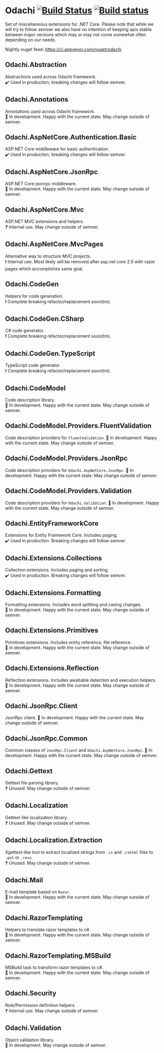 ﻿# Odachi [![Build Status](https://travis-ci.org/Kukkimonsuta/Odachi.svg?branch=master)](https://travis-ci.org/Kukkimonsuta/Odachi) [![Build status](https://ci.appveyor.com/api/projects/status/spbrm8id15t27y08/branch/master?svg=true)](https://ci.appveyor.com/project/Kukkimonsuta/odachi/branch/master)

Set of miscellaneous extensions for .NET Core. Please note that while we will try to follow semver we also have no intention of keeping apis stable between major versions which may or may not come somewhat often depending on our needs.

Nightly nuget feed: https://ci.appveyor.com/nuget/odachi

## Odachi.Abstraction 

Abstractions used across Odachi framework.<br />
✔️ Used in production, breaking changes will follow semver.

## Odachi.Annotations 

Annotations used across Odachi framework.<br />
🚧 In development. Happy with the current state. May change outside of semver.

## Odachi.AspNetCore.Authentication.Basic 

ASP.NET Core middleware for basic authentication.<br />
✔️ Used in production, breaking changes will follow semver.

## Odachi.AspNetCore.JsonRpc 

ASP.NET Core jsonrpc middleware.<br />
🚧 In development. Happy with the current state. May change outside of semver.

## Odachi.AspNetCore.Mvc

ASP.NET MVC extensions and helpers.<br />
❓ Internal use. May change outside of semver.

## Odachi.AspNetCore.MvcPages

Alternative way to structure MVC projects.<br />
❗ Internal use. Most likely will be removed after asp.net core 2.0 with razor pages which accomplishes same goal.

## Odachi.CodeGen

Helpers for code generation.<br />
❗ Complete breaking refactor/replacement soon(tm).

## Odachi.CodeGen.CSharp

C# code generator.<br />
❗ Complete breaking refactor/replacement soon(tm).

## Odachi.CodeGen.TypeScript

TypeScript code generator.<br />
❗ Complete breaking refactor/replacement soon(tm).

## Odachi.CodeModel

Code description library.<br />
🚧 In development. Happy with the current state. May change outside of semver.

## Odachi.CodeModel.Providers.FluentValidation

Code description providers for `FluentValidation`.
🚧 In development. Happy with the current state. May change outside of semver.

## Odachi.CodeModel.Providers.JsonRpc

Code description providers for `Odachi.AspNetCore.JsonRpc`.
🚧 In development. Happy with the current state. May change outside of semver.

## Odachi.CodeModel.Providers.Validation

Code description providers for `Odachi.Validation`.
🚧 In development. Happy with the current state. May change outside of semver.

## Odachi.EntityFrameworkCore

Extensions for Entity Framework Core. Includes paging.<br />
✔️ Used in production. Breaking changes will follow semver.

## Odachi.Extensions.Collections

Collection extensions. Includes paging and sorting.<br />
✔️ Used in production. Breaking changes will follow semver.

## Odachi.Extensions.Formatting

Formatting extensions. Includes word splitting and casing changes.<br />
🚧 In development. Happy with the current state. May change outside of semver.

## Odachi.Extensions.Primitives

Primitives extensions. Includes entity reference, file reference.<br />
🚧 In development. Happy with the current state. May change outside of semver.

## Odachi.Extensions.Reflection

Reflection extensions. Includes awaitable detection and execution helpers.<br />
🚧 In development. Happy with the current state. May change outside of semver.

## Odachi.JsonRpc.Client

JsonRpc client.
🚧 In development. Happy with the current state. May change outside of semver.

## Odachi.JsonRpc.Common

Common classes of `JsonRpc.Client` and `Odachi.AspNetCore.JsonRpc`.
🚧 In development. Happy with the current state. May change outside of semver.

## Odachi.Gettext

Gettext file parsing library.<br />
❓ Unused. May change outside of semver.

## Odachi.Localization

Gettext-like localization library.<br />
❓ Unused. May change outside of semver.

## Odachi.Localization.Extraction

Xgettext-like tool to extract localized strings from `.cs` and `.cshtml` files to `.pot` or `.resx`.<br />
❓ Unused. May change outside of semver.

## Odachi.Mail

E-mail template based on `Razor`.<br />
🚧 In development. Happy with the current state. May change outside of semver.

## Odachi.RazorTemplating

Helpers to translate razor templates to c#.<br />
🚧 In development. Happy with the current state. May change outside of semver.

## Odachi.RazorTemplating.MSBuild

MSBuild task to transform razor templates to c#.<br />
🚧 In development. Happy with the current state. May change outside of semver.

## Odachi.Security

Role/Permission definition helpers.<br />
❓ Internal use. May change outside of semver.

## Odachi.Validation

Object validation library.<br />
🚧 In development. May change outside of semver.
